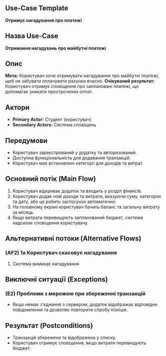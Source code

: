 ## Use-Case Template
**Отримує нагадування про платежі**

## Назва Use-Case
**Отримання нагадувань про майбутні платежі**

## Опис
**Мета:** Користувач хоче отримувати нагадування про майбутні платежі, щоб не забувати оплачувати рахунки вчасно.
**Очікуваний результат:** Користувач отримує сповіщення про заплановані платежі, що допомагає уникати прострочених оплат.

## Актори
- **Primary Actor:** Студент (користувач)
- **Secondary Actors:** Система сповіщень

## Передумови
- Користувач зареєстрований у додатку та авторизований.
- Доступна функціональність для додавання транзакцій.
- Користувач має встановлені категорії для доходів та витрат.

## Основний потік (Main Flow)
1. Користувач відкриває додаток та входить у розділ фінансів.
2. Користувач додає нові доходи та витрати, вказуючи суму, категорію та дату, або це робить застосунок автоматично.
3. На головному екрані користувач бачить баланс та загальну витрату за місяць.
4. Якщо витрати перевищують запланований бюджет, система надсилає сповіщення користувачу.

## Альтернативні потоки (Alternative Flows)

### (AF2) 1a Користувач скасовує нагадування
1. Система вимикає нагадування

## Виключні ситуації (Exceptions)
### (E2) Проблеми з мережею при збереженні транзакцій
- Якщо немає з'єднання з сервером, додаток відображає відповідне повідомлення та дозволяє повторити спробу пізніше.

## Результат (Postconditions)
- Транзакція збережена та відображена у списку.
- Користувач отримує сповіщення, якщо витрати перевищують бюджет.
